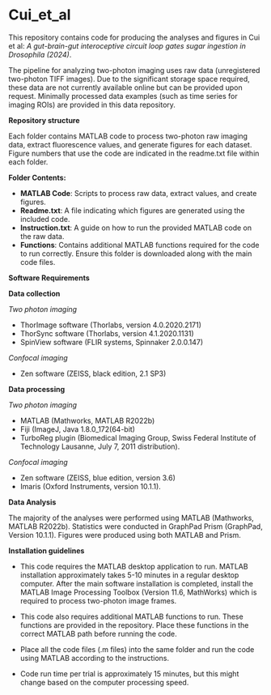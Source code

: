 # Cui_et_al
This repository contains code for producing the analyses and figures in Cui et al: *A gut-brain-gut interoceptive circuit loop gates sugar ingestion in Drosophila (2024)*. 

The pipeline for analyzing two-photon imaging uses raw data (unregistered two-photon TIFF images). Due to the significant storage space required, these data are not currently available online but can be provided upon request. Minimally processed data examples (such as time series for imaging ROIs) are provided in this data repository. 

**Repository structure**

Each folder contains MATLAB code to process two-photon raw imaging data, extract fluorescence values, and generate figures for each dataset. Figure numbers that use the code are indicated in the readme.txt file within each folder.

**Folder Contents:**

* **MATLAB Code**: Scripts to process raw data, extract values, and create figures.
* **Readme.txt**: A file indicating which figures are generated using the included code.
* **Instruction.txt**: A guide on how to run the provided MATLAB code on the raw data.
* **Functions**: Contains additional MATLAB functions required for the code to run correctly. Ensure this folder is downloaded along with the main code files.

**Software Requirements**

**Data collection**

*Two photon imaging*
* ThorImage software (Thorlabs, version 4.0.2020.2171)
* ThorSync software (Thorlabs, version 4.1.2020.1131)
* SpinView software (FLIR systems, Spinnaker 2.0.0.147)

*Confocal imaging* 
* Zen software (ZEISS, black edition, 2.1 SP3)
  
**Data processing**

*Two photon imaging*
* MATLAB (Mathworks, MATLAB R2022b)
* Fiji (ImageJ, Java 1.8.0_172(64-bit)
* TurboReg plugin (Biomedical Imaging Group, Swiss Federal Institute of Technology Lausanne, July 7, 2011 distribution).

*Confocal imaging* 
* Zen software (ZEISS, blue edition, version 3.6)
* Imaris (Oxford Instruments, version 10.1.1). 

**Data Analysis**

The majority of the analyses were performed using MATLAB (Mathworks, MATLAB R2022b). 
Statistics were conducted in GraphPad Prism (GraphPad, Version 10.1.1). Figures were produced using both MATLAB and Prism. 

**Installation guidelines**

* This code requires the MATLAB desktop application to run. MATLAB installation approximately takes 5-10 minutes in a regular desktop computer. After the main software installation is completed, install the MATLAB Image Processing Toolbox (Version 11.6, MathWorks) which is required to process two-photon image frames. 

* This code also requires additional MATLAB functions to run. These functions are provided in the repository. Place these functions in the correct MATLAB path before running the code. 

* Place all the code files (.m files) into the same folder and run the code using MATLAB according to the instructions. 

* Code run time per trial is approximately 15 minutes, but this might change based on the computer processing speed. 



